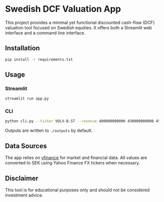 # Swedish DCF Valuation App

This project provides a minimal yet functional discounted cash-flow (DCF) valuation tool focused on Swedish equities.
It offers both a Streamlit web interface and a command line interface.

## Installation

```bash
pip install -r requirements.txt
```

## Usage

### Streamlit

```bash
streamlit run app.py
```

### CLI

```bash
python cli.py --ticker VOLV-B.ST --revenue 400000000000 430000000000 450000000000 --method perpetuity --g 0.02
```

Outputs are written to `./outputs` by default.

## Data Sources

The app relies on [yfinance](https://github.com/ranaroussi/yfinance) for market and financial data. All values are converted to SEK
using Yahoo Finance FX tickers when necessary.

## Disclaimer

This tool is for educational purposes only and should not be considered investment advice.

